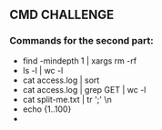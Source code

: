 ## CMD CHALLENGE
### Commands for the second part:
* find  -mindepth 1 | xargs rm -rf
* ls -l | wc -l
* cat access.log | sort
* cat access.log | grep GET | wc -l
* cat split-me.txt | tr ';' \\n
* echo {1..100}
* 